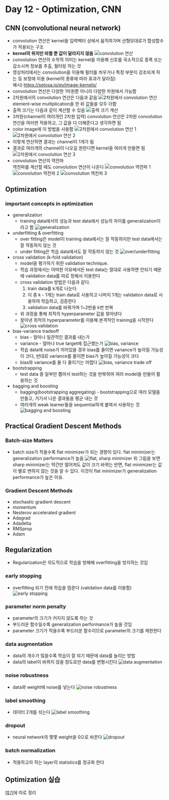 # Day 12 - Optimization, CNN

## CNN (convolutional neural network)

* convolution 연산은 kernel을 입력벡터 상에서 움직여가며 선형모데로가 합성함수가 적용되는 구조
* **kernel의 위치만 바뀔 뿐 값이 달라지지 않음**
    ![convolution 연산](./img/convolution%20연산.png)
* convolution 연산의 수학적 의미는 kernel을 이용해 신호를 국소적으로 증폭 또는 감소시켜 정보를 추출, 필터링 하는 것
* 영상처리에서는 convolution을 이용해 필터를 씌우거나 특정 부분이 강조되게 하는 등 보정에 이용 (kernel의 종류에 따라 효과가 달라짐)  
  예시) https://setosa.io/ev/image-kernels/
* convolution 연산은 다양한 1차원뿐 아니라 다양한 차원에서 가능함
* 2차원에서의 convolution 연산은 다음과 같음
    ![2차원에서 convolution 연산](./img/2d_conv.png)
    element-wise multiplication을 한 뒤 값들을 모두 더함
* 출력 크기는 다음과 같이 계산할 수 있음
    ![출력 크기 계산](./img/conv-size.png)
* 3차원(channel이 여러개인 2차원 입력) convolution 연산은 2차원 convolution 연산을 여러번 적용하고, 그 값을 다 더해준다고 생각하면 됨
* color image에 이 방법을 사용함
    ![2차원에서 convolution 연산 1](./img/3d_conv1.png)
    ![2차원에서 convolution 연산 2](./img/3d_conv2.png)
* 이렇게 연산하면 결과는 channel이 1개가 됨
* 결과로 여러개의 channel이 나오길 원한다면 kernel을 여러개 만들면 됨
    ![2차원에서 convolution 연산 3](./img/3d_conv3.png)
* convolution 연산의 역전파  
  역전파를 계산할 때도 convolution 연산이 나온다
    ![convolution 역전파 1](./img/conv역전파1.png)
    ![convolution 역전파 2](./img/conv역전파2.png)
    ![convolution 역전파 3](./img/conv역전파3.png)
  
  

## Optimization

### important concepts in optimization  

* generalization
  * training data에서의 성능과 test data에서 성능의 차이를 generalization이라고 함
    ![generalization](./img/generalization.png)
* underfitting & overfitting
  * over fitting은 model이 training data에서는 잘 작동하지만 test data에서는 잘 작동하지 않는 것
  * under fitting은 학습 data에서도 잘 작동하지 않는 것
    ![over/underfitting](./img/over_under_fitting.png)  
* cross validation (k-fold validation)
  * model을 평가하기 위한 validation technique. 
  * 학습 과정에서는 어떠한 이유에서든 test data는 절대로 사용하면 안되기 때문에 validation data를 따로 정해서 이용한다
  * cross validation 방법은 다음과 같다.
    1. train data를 k개로 나눈다
    2. 이 중 k - 1개는 train data로 사용하고 나머지 1개는 validation data로 사용하여 학습하고, 검증한다
    3. validation data를 바꿔가며 1~2번을 k번 반복 
  * 위 과정을 통해 최적의 hyperparameter 값을 찾아낸다
  * 찾아낸 최적의 hyperparameter를 이용해 본격적인 training을 시작한다  
    ![cross validation](./img/cross_validation.png)  
* bias-variance tradeoff
  * bias - 얼마나 일관적인 결과를 내는가
  * variance - 얼마나 true target에 접근했는가
    ![bias, variance](./img/bias_variance.png)
  * 학습 data에 noise가 끼어있을 경우 bias를 줄이면 variance가 높아질 가능성이 크다, 반대로 variance를 줄이면 bias가 높아질 가능성이 크다
  * bias와 variance를 둘 다 줄이기는 어렵다
    ![bias, variance trade off](./img/bias_variance_trade_off.png)
* bootstrapping
  * test data 중 일부만 뽑아서 test하는 것을 반복하여 여러 model을 만들어 활용하는 것
* bagging and boosting
  * bagging(bootstrapping aggregating) - bootstrapping으로 여러 모델을 만들고, 거기서 나온 결과들을 평균 내는 것
  * 여러개의 weak learner들을 sequential하게 붙여서 사용하는 것
    ![bagging and boosting](./img/bagging_boosting.png)

## Practical Gradient Descent Methods

### Batch-size Matters

* batch size가 작을수록 flat minimizer가 되는 경향이 있다. flat minimizer는 generalization performance가 높음
![flat, sharp minimizer](./img/batchsize.png)
위 그림을 보면 sharp minimizer는 약간만 멀어져도 값이 크기 바뀌는 반면, flat minimizer는 값이 별로 변하지 않는 것을 알 수 있다. 이것이 flat minimizer가 generalization performance가 높은 이유.

### Gradient Descent Methods

* stochastic gradient descent
* momentum
* Nesterov accelerated gradient
* Adagrad
* Adadelta
* RMSprop
* Adam

## Regularization

* Regularization은 의도적으로 학습을 방해해 overfitting을 방지하는 것임

### early stopping

* overfitting 되기 전에 학습을 멈춘다 (validation data를 이용함)
    ![early stopping](./img/early_stopping.png)

### parameter norm penalty

* parameter의 크기가 커지지 않도록 하는 것
* 부드러운 함수일수록 generalization performance가 높을 것임
* parameter 크기가 작을수록 부드러운 함수이므로 parameter의 크기를 제한한다

### data augmentation

* data의 개수가 많을수록 학습이 잘 되기 때문에 data를 늘리는 방법
* data의 label이 바뀌지 않을 정도로만 data를 변형시킨다
    ![data augmentation](./img/data_augmentation.png)

### noise robustness

* data와 weight에 noise를 넣는다
    ![noise robustness](./img/noise_robustness.png)

### label smoothing

* 데이터 2개를 섞는다
    ![label smoothing](./img/label_smoothing.png)

### dropout

* neural network의 몇몇 weight을 0으로 바꾼다
    ![dropout](./img/dropout.png)

### batch normalization

* 적용하고자 하는 layer의 statistics를 정규화 한다

## Optimization 실습

[여기](./optimization%20실습/optimization%20실습.md)에 따로 정리